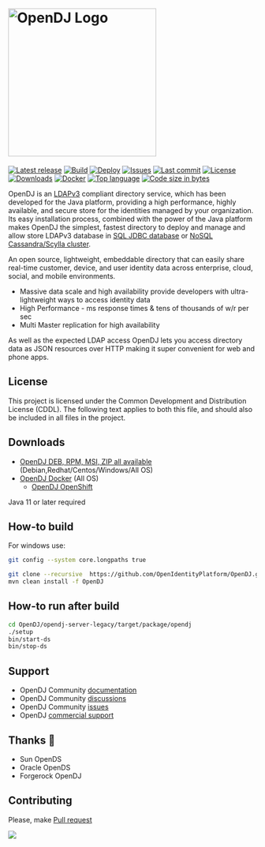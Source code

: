 # <img alt="OpenDJ Logo" src="https://github.com/OpenIdentityPlatform/OpenDJ/raw/master/logo.png" width="300"/>
[![Latest release](https://img.shields.io/github/release/OpenIdentityPlatform/OpenDJ.svg)](https://github.com/OpenIdentityPlatform/OpenDJ/releases)
[![Build](https://github.com/OpenIdentityPlatform/OpenDJ/actions/workflows/build.yml/badge.svg)](https://github.com/OpenIdentityPlatform/OpenDJ/actions/workflows/build.yml)
[![Deploy](https://github.com/OpenIdentityPlatform/OpenDJ/actions/workflows/deploy.yml/badge.svg)](https://github.com/OpenIdentityPlatform/OpenDJ/actions/workflows/deploy.yml)
[![Issues](https://img.shields.io/github/issues/OpenIdentityPlatform/OpenDJ.svg)](https://github.com/OpenIdentityPlatform/OpenDJ/issues)
[![Last commit](https://img.shields.io/github/last-commit/OpenIdentityPlatform/OpenDJ.svg)](https://github.com/OpenIdentityPlatform/OpenDJ/commits/master)
[![License](https://img.shields.io/badge/license-CDDL-blue.svg)](https://github.com/OpenIdentityPlatform/OpenDJ/blob/master/LICENSE.md)
[![Downloads](https://img.shields.io/github/downloads/OpenIdentityPlatform/OpenDJ/total.svg)](https://github.com/OpenIdentityPlatform/OpenDJ/releases)
[![Docker](https://img.shields.io/docker/pulls/openidentityplatform/opendj.svg)](https://hub.docker.com/r/openidentityplatform/opendj)
[![Top language](https://img.shields.io/github/languages/top/OpenIdentityPlatform/OpenDJ.svg)](https://github.com/OpenIdentityPlatform/OpenDJ)
[![Code size in bytes](https://img.shields.io/github/languages/code-size/OpenIdentityPlatform/OpenDJ.svg)](https://github.com/OpenIdentityPlatform/OpenDJ)

OpenDJ is an [LDAPv3](http://tools.ietf.org/html/rfc4510) compliant directory service, which has been developed 
for the Java platform, providing a high performance, highly available, and secure store for the identities managed 
by your organization. Its easy installation process, combined with the power of the Java platform makes OpenDJ
the simplest, fastest directory to deploy and manage and allow store LDAPv3 database in [SQL JDBC database](https://github.com/OpenIdentityPlatform/OpenDJ/wiki/How-To#store-ldap-catalog-data-in-jdbc-databse) or [NoSQL Cassandra/Scylla cluster](https://github.com/OpenIdentityPlatform/OpenDJ/wiki/How-To#store-ldap-catalog-data-in-cassandra-nosql-cluster).

An open source, lightweight, embeddable directory that can easily share real-time customer, device, and user identity data across enterprise, cloud, social, and mobile environments.
* Massive data scale and high availability provide developers with ultra-lightweight ways to access identity data
* High Performance - ms response times & tens of thousands of w/r per sec
* Multi Master replication for high availability

As well as the expected LDAP access OpenDJ lets you access directory data as JSON resources over HTTP making it super convenient for web and phone apps.

## License
This project is licensed under the Common Development and Distribution License (CDDL). The following text applies to 
both this file, and should also be included in all files in the project.

## Downloads 
* [OpenDJ DEB, RPM, MSI, ZIP all available](https://github.com/OpenIdentityPlatform/OpenDJ/releases/latest) (Debian,Redhat/Centos/Windows/All OS)
* [OpenDJ Docker](https://hub.docker.com/r/openidentityplatform/opendj/) (All OS) 
  * [OpenDJ OpenShift](https://github.com/OpenIdentityPlatform/OpenDJ/tree/master/opendj-packages/opendj-openshift-template)

Java 11 or later required

## How-to build
For windows use:
```bash
git config --system core.longpaths true
```

```bash
git clone --recursive  https://github.com/OpenIdentityPlatform/OpenDJ.git
mvn clean install -f OpenDJ
```

## How-to run after build
```bash
cd OpenDJ/opendj-server-legacy/target/package/opendj
./setup
bin/start-ds
bin/stop-ds
```

## Support 
* OpenDJ Community [documentation](https://github.com/OpenIdentityPlatform/OpenDJ/wiki)
* OpenDJ Community [discussions](https://github.com/OpenIdentityPlatform/OpenDJ/discussions)
* OpenDJ Community [issues](https://github.com/OpenIdentityPlatform/OpenDJ/issues)
* OpenDJ [commercial support](https://github.com/OpenIdentityPlatform/.github/wiki/Approved-Vendor-List)

## Thanks 🥰
* Sun OpenDS
* Oracle OpenDS
* Forgerock OpenDJ

## Contributing
Please, make [Pull request](https://github.com/OpenIdentityPlatform/OpenDJ/pulls)

<a href="https://github.com/OpenIdentityPlatform/OpenDJ/graphs/contributors">
  <img src="https://contributors-img.web.app/image?repo=OpenIdentityPlatform/OpenDJ" />
</a>
